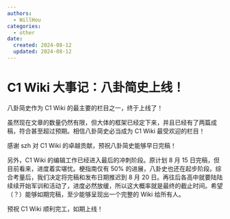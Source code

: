 ```yaml
---
authors:
  - WillHou
categories:
  - other
date:
  created: 2024-08-12
  updated: 2024-08-12
---
```


# C1 Wiki 大事记：八卦简史上线！

八卦简史作为 C1 Wiki 的最主要的栏目之一，终于上线了！

虽然现在文章的数量仍然有限，但大体的框架已经定下来，并且已经有了两篇成稿，符合甚至超过预期。相信八卦简史必当成为 C1 Wiki 最受欢迎的栏目！

感谢 szh 对 C1 Wiki 的卓越贡献，预祝八卦简史能够早日完稿！

另外，C1 Wiki 的编辑工作已经进入最后的冲刺阶段。原计划 8 月 15 日完稿，但目前看来，进度着实堪忧。梗指南仅有 50% 的进展，八卦史也还在起步阶段。综合考量后，我们决定将完稿和发布日期推迟到 8 月 20 日。再往后各高中就要陆陆续续开始军训和活动了，进度必然放缓，所以这大概率就是最终的截止时间。希望（？）能够如期完稿，至少能够呈现出一个完整的 Wiki 给所有人。

预祝 C1 Wiki 顺利完工，如期上线！